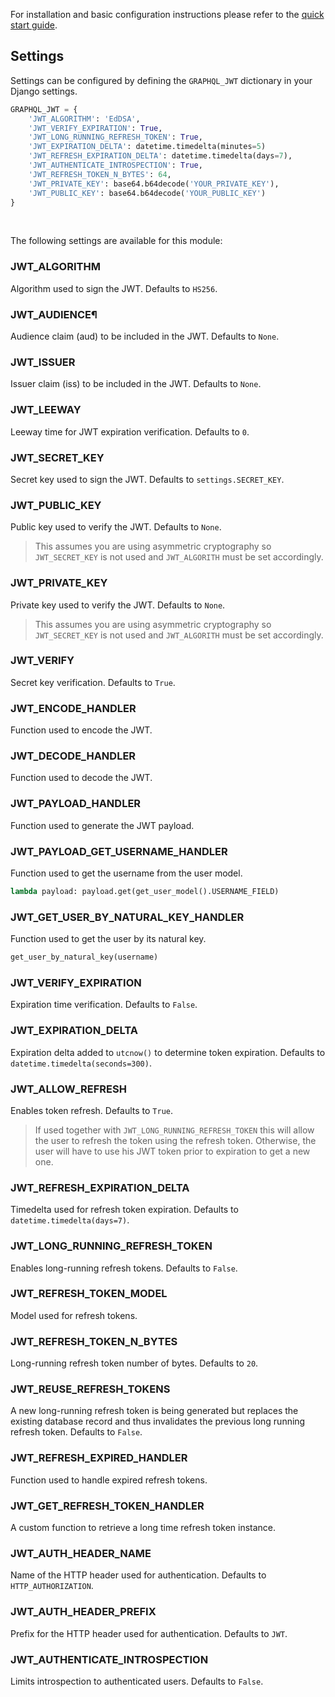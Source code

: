 For installation and basic configuration instructions please refer to the [quick start guide](../quickstart.md).

## Settings

Settings can be configured by defining the `GRAPHQL_JWT` dictionary in your Django settings.

```python
GRAPHQL_JWT = {
    'JWT_ALGORITHM': 'EdDSA',
    'JWT_VERIFY_EXPIRATION': True,
    'JWT_LONG_RUNNING_REFRESH_TOKEN': True,
    'JWT_EXPIRATION_DELTA': datetime.timedelta(minutes=5)
    'JWT_REFRESH_EXPIRATION_DELTA': datetime.timedelta(days=7),
    'JWT_AUTHENTICATE_INTROSPECTION': True,
    'JWT_REFRESH_TOKEN_N_BYTES': 64,
    'JWT_PRIVATE_KEY': base64.b64decode('YOUR_PRIVATE_KEY'),
    'JWT_PUBLIC_KEY': base64.b64decode('YOUR_PUBLIC_KEY')
}
```
<br />

The following settings are available for this module:

### JWT_ALGORITHM
Algorithm used to sign the JWT. Defaults to `HS256`.

### JWT_AUDIENCE¶
Audience claim (aud) to be included in the JWT. Defaults to `None`.

### JWT_ISSUER
Issuer claim (iss) to be included in the JWT. Defaults to `None`.

### JWT_LEEWAY
Leeway time for JWT expiration verification. Defaults to `0`.

### JWT_SECRET_KEY
Secret key used to sign the JWT. Defaults to `settings.SECRET_KEY`.

### JWT_PUBLIC_KEY
Public key used to verify the JWT. Defaults to `None`.

> This assumes you are using asymmetric cryptography so `JWT_SECRET_KEY` is not used and `JWT_ALGORITH` must be set accordingly.

### JWT_PRIVATE_KEY
Private key used to verify the JWT. Defaults to `None`.

> This assumes you are using asymmetric cryptography so `JWT_SECRET_KEY` is not used and `JWT_ALGORITH` must be set accordingly.

### JWT_VERIFY
Secret key verification. Defaults to `True`.

### JWT_ENCODE_HANDLER
Function used to encode the JWT.

### JWT_DECODE_HANDLER
Function used to decode the JWT.

### JWT_PAYLOAD_HANDLER
Function used to generate the JWT payload.

### JWT_PAYLOAD_GET_USERNAME_HANDLER
Function used to get the username from the user model. 
```python
lambda payload: payload.get(get_user_model().USERNAME_FIELD)
```

### JWT_GET_USER_BY_NATURAL_KEY_HANDLER
Function used to get the user by its natural key. 
```python
get_user_by_natural_key(username)
```

### JWT_VERIFY_EXPIRATION
Expiration time verification. Defaults to `False`.

### JWT_EXPIRATION_DELTA
Expiration delta added to `utcnow()` to determine token expiration. Defaults to `datetime.timedelta(seconds=300)`.

### JWT_ALLOW_REFRESH
Enables token refresh. Defaults to `True`.
> If used together with `JWT_LONG_RUNNING_REFRESH_TOKEN` this will allow the user to refresh the token using the refresh token. Otherwise, the user will have to use his JWT token prior to expiration to get a new one.

### JWT_REFRESH_EXPIRATION_DELTA
Timedelta used for refresh token expiration. Defaults to `datetime.timedelta(days=7)`.

### JWT_LONG_RUNNING_REFRESH_TOKEN
Enables long-running refresh tokens. Defaults to `False`.

### JWT_REFRESH_TOKEN_MODEL
Model used for refresh tokens.

### JWT_REFRESH_TOKEN_N_BYTES
Long-running refresh token number of bytes. Defaults to `20`.

### JWT_REUSE_REFRESH_TOKENS
A new long-running refresh token is being generated but replaces the existing database record and thus invalidates the previous long running refresh token. Defaults to `False`.

### JWT_REFRESH_EXPIRED_HANDLER
Function used to handle expired refresh tokens.

### JWT_GET_REFRESH_TOKEN_HANDLER
A custom function to retrieve a long time refresh token instance.

### JWT_AUTH_HEADER_NAME
Name of the HTTP header used for authentication. Defaults to `HTTP_AUTHORIZATION`.

### JWT_AUTH_HEADER_PREFIX
Prefix for the HTTP header used for authentication. Defaults to `JWT`.

### JWT_AUTHENTICATE_INTROSPECTION
Limits introspection to authenticated users. Defaults to `False`.